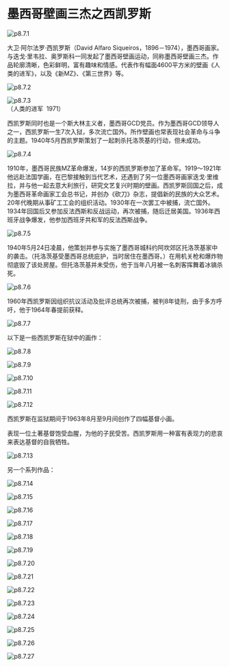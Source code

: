 # 墨西哥壁画三杰之西凯罗斯

![p8.7.1](/images/8.7.1.jpeg)

大卫·阿尔法罗·西凯罗斯（David Alfaro Siqueiros，1896－1974），墨西哥画家。与迭戈·里韦拉、奥罗斯科一同发起了墨西哥壁画运动，同称墨西哥壁画三杰。作品轮廓清晰，色彩鲜明，富有趣味和情感。代表作有幅面4600平方米的壁画《人类的进军》，以及《新MZ》、《第三世界》等。

![p8.7.2](/images/8.7.2.jpg)

![p8.7.3](/images/8.7.3.jpg)  
（人类的进军  1971）

西凯罗斯同时也是一个斯大林主义者，墨西哥GCD党员。作为墨西哥GCD领导人之一，西凯罗斯一生7次入狱，多次流亡国外。所作壁画也常表现社会革命与斗争的主题。1940年5月西凯罗斯策划了一起刺杀托洛茨基的行动，但未成功。

![p8.7.4](/images/8.7.4.jpg)

1910年，墨西哥民族MZ革命爆发，14岁的西凯罗斯参加了革命军。1919～1921年他远赴法国学画，在巴黎接触到当代艺术，还遇到了另一位墨西哥画家迭戈·里维拉，并与他一起去意大利旅行，研究文艺复兴时期的壁画。西凯罗斯回国之后，成为墨西哥革命画家工会总书记，并创办《砍刀》杂志，提倡新的民族的大众艺术。20年代晚期从事矿工工会的组织活动。1930年在一次罢工中被捕，流亡国外。1934年回国后又参加反法西斯和反战运动，再次被捕，随后迁居美国。1936年西班牙战争爆发，他参加西班牙共和军的反法西斯战争。

![p8.7.5](/images/8.7.5.jpg)

1940年5月24日凌晨，他策划并参与实施了墨西哥城科约阿坎郊区托洛茨基家中的袭击。（托洛茨基受墨西哥总统庇护，当时居住在墨西哥。）在用机关枪和爆炸物彻底毁了该处房屋。但托洛茨基并未受伤，他于当年八月被一名刺客挥舞着冰镐杀死。

![p8.7.6](/images/8.7.6.jpg)

1960年西凯罗斯因组织抗议活动及批评总统再次被捕，被判8年徒刑，由于多方呼吁，他于1964年春提前获释。

![p8.7.7](/images/8.7.7.jpg)

以下是一些西凯罗斯在狱中的画作：

![p8.7.8](/images/8.7.8.png)

![p8.7.9](/images/8.7.9.jpg)

![p8.7.10](/images/8.7.10.jpg)

![p8.7.11](/images/8.7.11.jpg)

![p8.7.12](/images/8.7.12.jpg)

西凯罗斯在监狱期间于1963年8月至9月间创作了四幅基督小画。

表现一位土著基督饱受血腥，为他的子民受苦。西凯罗斯用一种富有表现力的悲哀来表达基督的自我牺牲。

![p8.7.13](/images/8.7.13.png)

另一个系列作品：

![p8.7.14](/images/8.7.14.jpg)

![p8.7.15](/images/8.7.15.jpg)

![p8.7.16](/images/8.7.16.jpg)

![p8.7.17](/images/8.7.17.png)

![p8.7.18](/images/8.7.18.png)

![p8.7.19](/images/8.7.19.png)

![p8.7.20](/images/8.7.20.png)

![p8.7.21](/images/8.7.21.png)

![p8.7.22](/images/8.7.22.png)

![p8.7.23](/images/8.7.23.png)

![p8.7.24](/images/8.7.24.png)

![p8.7.25](/images/8.7.25.png)

![p8.7.26](/images/8.7.26.png)

![p8.7.27](/images/8.7.27.png)
